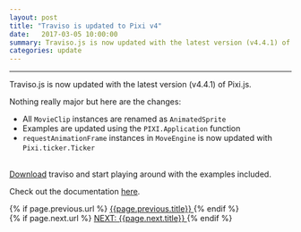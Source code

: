 ```yaml
---
layout: post
title: "Traviso is updated to Pixi v4"
date:   2017-03-05 10:00:00
summary: Traviso.js is now updated with the latest version (v4.4.1) of Pixi.js.
categories: update
---
```


___

Traviso.js is now updated with the latest version (v4.4.1) of Pixi.js.

<!--more-->

Nothing really major but here are the changes:

* All `MovieClip` instances are renamed as `AnimatedSprite`
* Examples are updated using the `PIXI.Application` function
* `requestAnimationFrame` instances in `MoveEngine` is now updated with `Pixi.ticker.Ticker`

<br/>
<a href="https://github.com/axaq/traviso.js" target="_blank">Download</a> traviso and start playing around with the examples included.

Check out the documentation <a href="/docs/" target="_blank">here</a>.

<div id="post-navigation" >
  <div class="previous">
    {% if page.previous.url %}
    <a href="{{page.previous.url}}" title="Previous post: {{page.next.title}}">
      <i class="fa fa-lg fa-arrow-circle-left"></i>
      {{page.previous.title}}
    </a>
    {% endif %}
  </div>
  <div class="next text-right">
    {% if page.next.url %}
    <a href="{{page.next.url}}" title="Next post: {{page.next.title}}">
    	NEXT: {{page.next.title}}
    	<i class="fa fa-lg fa-arrow-circle-right"></i>
    </a>
    {% endif %}
  </div>
</div>
